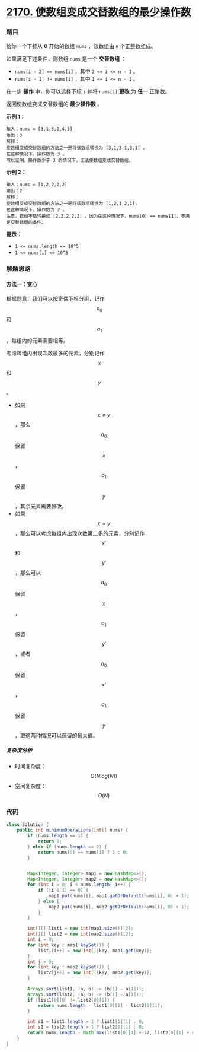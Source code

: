 # [2170. 使数组变成交替数组的最少操作数](https://leetcode-cn.com/problems/minimum-operations-to-make-the-array-alternating/)

### 题目

给你一个下标从 **0** 开始的数组 `nums` ，该数组由 `n` 个正整数组成。

如果满足下述条件，则数组 `nums` 是一个 **交替数组** ：

- `nums[i - 2] == nums[i]` ，其中 `2 <= i <= n - 1` 。
- `nums[i - 1] != nums[i]` ，其中 `1 <= i <= n - 1` 。

在一步 **操作** 中，你可以选择下标 `i` 并将 `nums[i]` **更改** 为 **任一** 正整数。

返回使数组变成交替数组的 **最少操作数** 。

 

**示例 1：**

```
输入：nums = [3,1,3,2,4,3]
输出：3
解释：
使数组变成交替数组的方法之一是将该数组转换为 [3,1,3,1,3,1] 。
在这种情况下，操作数为 3 。
可以证明，操作数少于 3 的情况下，无法使数组变成交替数组。
```

**示例 2：**

```
输入：nums = [1,2,2,2,2]
输出：2
解释：
使数组变成交替数组的方法之一是将该数组转换为 [1,2,1,2,1].
在这种情况下，操作数为 2 。
注意，数组不能转换成 [2,2,2,2,2] 。因为在这种情况下，nums[0] == nums[1]，不满足交替数组的条件。
```

 

**提示：**

- `1 <= nums.length <= 10^5`
- `1 <= nums[i] <= 10^5`

### 解题思路

#### 方法一：贪心

根据题意，我们可以按奇偶下标分组，记作 $$ a_0$$和 $$ a_1 $$，每组内的元素需要相等。

考虑每组内出现次数最多的元素，分别记作 $$ x $$ 和 $$ y $$。

- 如果 $$ x\ne y $$，那么 $$ a_0 $$保留 $$ x $$，$$ a_1 $$保留 $$ y $$，其余元素需要修改。
- 如果 $$ x=y $$，那么可以考虑每组内出现次数第二多的元素，分别记作 $$ x' $$和 $$ y' $$，那么可以 $$ a_0 $$保留 $$ x $$，$$ a_1 $$保留 $$ y' $$，或者 $$ a_0 $$保留 $$ x' $$，$$ a_1 $$保留 $$ y $$，取这两种情况可以保留的最大值。

##### 复杂度分析

- 时间复杂度：$$ O(Nlog(N)) $$
- 空间复杂度：$$ O(N) $$

### 代码

```java
class Solution {
    public int minimumOperations(int[] nums) {
        if (nums.length == 1) {
            return 0;
        } else if (nums.length == 2) {
            return nums[0] == nums[1] ? 1 : 0;
        }


        Map<Integer, Integer> map1 = new HashMap<>();
        Map<Integer, Integer> map2 = new HashMap<>();
        for (int i = 0; i < nums.length; i++) {
            if ((i & 1) == 0) {
                map1.put(nums[i], map1.getOrDefault(nums[i], 0) + 1);
            } else {
                map2.put(nums[i], map2.getOrDefault(nums[i], 0) + 1);
            }
        }

        int[][] list1 = new int[map1.size()][2];
        int[][] list2 = new int[map2.size()][2];
        int i = 0;
        for (int key : map1.keySet()) {
            list1[i++] = new int[]{key, map1.get(key)};
        }
        int j = 0;
        for (int key : map2.keySet()) {
            list2[j++] = new int[]{key, map2.get(key)};
        }

        Arrays.sort(list1, (a, b) -> (b[1] - a[1]));
        Arrays.sort(list2, (a, b) -> (b[1] - a[1]));
        if (list1[0][0] != list2[0][0]) {
            return nums.length - list1[0][1] - list2[0][1];
        }

        int s1 = list1.length > 1 ? list1[1][1] : 0;
        int s2 = list2.length > 1 ? list2[1][1] : 0;
        return nums.length - Math.max(list1[0][1] + s2, list2[0][1] + s1);
    }
}
```

